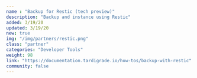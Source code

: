 ```yaml
---
name : "Backup for Restic (tech preview)"
description: "Backup and instance using Restic"
added: 3/19/20
updated: 3/19/20
new: true
img: "/img/partners/restic.png"
class: "partner"
categories: "Developer Tools"
weight: 98
link: "https://documentation.tardigrade.io/how-tos/backup-with-restic"
community: false
---
```

